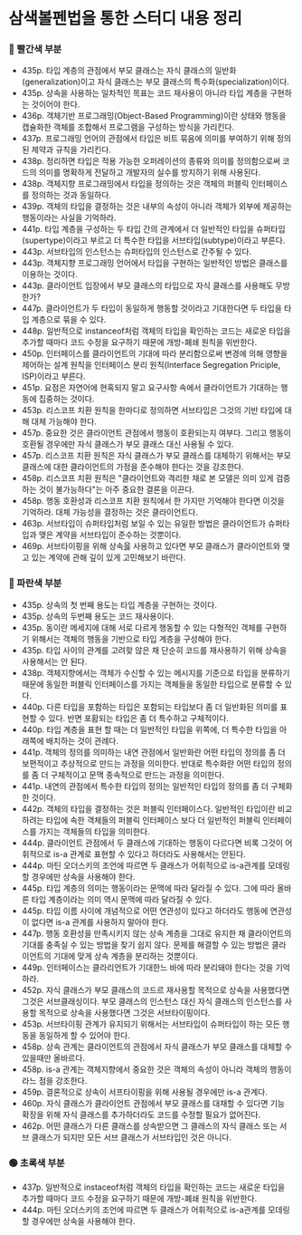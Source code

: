 # 삼색볼펜법을 통한 스터디 내용 정리

### 🔴 빨간색 부분

- 435p. 타입 계층의 관점에서 부모 클래스는 자식 클래스의 일반화(generalization)이고 자식 클래스는 부모 클래스의 특수화(specialization)이다.
- 435p. 상속을 사용하는 일차적인 목표는 코드 재사용이 아니라 타입 계층을 구현하는 것이어야 한다.
- 436p. 객체기반 프로그래밍(Object-Based Programming)이란 상태와 행동을 캡슐화한 객체를 조합해서 프로그램을 구성하는 방식을 가리킨다.
- 437p. 프로그래밍 언어의 관점에서 타입은 비트 묶음에 의미를 부여하기 위해 정의된 제약과 규칙을 가리킨다.
- 438p. 정리하면 타입은 적용 가능한 오퍼레이션의 종류와 의미를 정의함으로써 코드의 의미를 명확하게 전달하고 개발자의 실수를 방지하기 위해 사용된다.
- 438p. 객체지향 프로그래밍에서 타입을 정의하는 것은 객체의 퍼블릭 인터페이스를 정의하는 것과 동일하다.
- 439p. 객체의 타입을 결정하는 것은 내부의 속성이 아니라 객체가 외부에 제공하는 행동이라는 사실을 기억하라.
- 441p. 타입 계층을 구성하는 두 타입 간의 관계에서 더 일반적인 타입을 슈퍼타입(supertype)이라고 부르고 더 특수한 타입을 서브타입(subtype)이라고 부른다.
- 443p. 서브타입의 인스턴스는 슈퍼타입의 인스턴스로 간주될 수 있다.
- 443p. 객체지향 프로그래밍 언어에서 타입을 구현하는 일반적인 방법은 클래스를 이용하는 것이다.
- 443p. 클라이언트 입장에서 부모 클래스의 타입으로 자식 클래스를 사용해도 무방한가?
- 447p. 클라이언트가 두 타입이 동일하게 행동할 것이라고 기대한다면 두 타입을 타입 계층으로 묶을 수 있다.
- 448p. 일반적으로 instanceof처럼 객체의 타입을 확인하는 코드는 새로운 타입을 추가할 때마다 코드 수정을 요구하기 때문에 개방-폐쇄 원칙을 위반한다.
- 450p. 인터페이스를 클라이언트의 기대에 따라 분리함으로써 변경에 의해 영향을 제어하는 설계 원칙을 인터페이스 분리 원칙(Interface Segregation Priciple, ISP)이라고 부른다.
- 451p. 요점은 자연어에 현혹되지 말고 요구사항 속에서 클라이언트가 기대하는 행동에 집중하는 것이다.
- 453p. 리스코프 치환 원칙을 한마디로 정의하면 서브타입은 그것의 기반 타입에 대해 대체 가능해야 한다.
- 457p. 중요한 것은 클라이언트 관점에서 행동이 호환되는지 여부다. 그리고 행동이 호환될 경우에만 자식 클래스가 부모 클래스 대신 사용될 수 있다.
- 457p. 리스코프 치환 원칙은 자식 클래스가 부모 클래스를 대체하기 위해서는 부모 클래스에 대한 클라이언트의 가정을 준수해야 한다는 것을 강조한다.
- 458p. 리스코프 치환 원칙은 "클라이언트와 격리한 채로 본 모델은 의미 있게 검증하는 것이 불가능하다"는 아주 중요한 결론을 이끈다.
- 458p. 행동 호환성과 리스코프 치환 원칙에서 한 가지만 기억해야 한다면 이것을 기억하라. 대체 가능성을 결정하는 것은 클라이언트다.
- 463p. 서브타입이 슈퍼타입처럼 보일 수 있는 유일한 방법은 클라이언트가 슈퍼타입과 맺은 계약을 서브타입이 준수하는 것뿐이다.
- 469p. 서브타이핑을 위해 상속읋 사용하고 있다면 부모 클래스가 클라이언트와 맺고 있는 계약에 관해 깊이 있게 고민해보기 바란다.

### 🔵 파란색 부분

- 435p. 상속의 첫 번째 용도는 타입 계층을 구현하는 것이다.
- 435p. 상속의 두번째 용도는 코드 재사용이다.
- 435p. 동이란 메세지에 대해 서로 다르게 행동할 수 있는 다형적인 객체를 구현하기 위해서는 객체의 행동을 기반으로 타입 계층을 구성해야 한다.
- 435p. 타입 사이의 관계를 고려핮 않은 채 단순히 코드를 재사용하기 위해 상속을 사용해서는 안 된다.
- 438p. 객체지향에서는 객체가 수신할 수 있는 메시지를 기준으로 타입을 분류하기 때문에 동일한 퍼블릭 인터페이스를 가지는 객체들을 동일한 타입으로 분류할 수 있다.
- 440p. 다른 타입을 포함하는 타입은 포함되는 타입보다 좀 더 일반화된 의미를 표현할 수 있다. 반면 포홤되는 타입은 좀 더 특수하고 구체적이다.
- 440p. 타입 계층을 표현 할 때는 더 일반적인 타입을 위쪽에, 더 특수한 타입을 아래쪽에 배치하는 것이 관례다.
- 441p. 객체의 정의를 의미하는 내연 관점에서 일반화란 어떤 타입의 정의를 좀 더 보편적이고 추상적으로 만드는 과정을 의미한다. 반대로 특수화란 어떤 타입의 정의를 좀 더 구체적이고 문맥 종속적으로 만드는 과정을 의미한다.
- 441p. 내연의 관점에서 특수한 타입의 정의는 일반적인 타입의 정의를 좀 더 구체화한 것이다.
- 442p. 객체의 타입을 결정하는 것은 퍼블릭 인터페이스다. 일반적인 타입이란 비교하려는 타입에 속한 객체들의 퍼블릭 인터페이스 보다 더 일반적인 퍼블릭 인터페이스를 가지는 객체들의 타입을 의미한다.
- 444p. 클라이언트 관점에서 두 클래스에 기대하는 행동이 다르다면 비록 그것이 어휘적으로 is-a 관계로 표현할 수 있다고 하더라도 사용해서는 안된다.
- 444p. 마틴 오더스키의 조언에 따르면 두 클래스가 어휘적으로 is-a관계를 모데링할 경우에만 상속을 사용해야 한다.
- 445p. 타입 계층의 의미는 행동이라는 문맥에 따라 달라질 수 있다. 그에 따라 올바른 타입 계층이라는 의미 역시 문맥에 따라 달라질 수 있다.
- 445p. 타입 이름 사이에 개념적으로 어떤 연관성이 있다고 하더라도 행동에 연관성이 없다면 is-a 관계를 사용하지 말아야 한다.
- 447p. 행동 호환성을 만족시키지 않는 상속 계층을 그대로 유지한 채 클라이언트의 기대를 충족실 수 있는 방법을 찾기 쉽지 않다. 문제를 해결할 수 있는 방법은 클라이언트의 기대에 맞게 상속 계층을 분리하는 것뿐이다.
- 449p. 인터페이스는 클라리언트가 기대한느 바에 따라 분리돼야 한다는 것을 기억하라.
- 452p. 자식 클래스가 부모 클래스의 코드르 재사용할 목적으로 상속을 사용했다면 그것은 서브클래싱이다. 부모 클래스의 인스턴스 대신 자식 클래스의 인스턴스를 사용할 목적으로 상속을 사용했다면 그것은 서브타이핑이다.
- 453p. 서브타이핑 관계가 유지되기 위해서는 서브타입이 슈퍼타입이 하는 모든 행동을 동일하게 할 수 있어야 한다.
- 458p. 상속 관계는 클라이언트의 관점에서 자식 클래스가 부모 클래스를 대체할 수 있을때만 올바르다.
- 458p. is-a 관계는 객체지향에서 중요한 것은 객체의 속성이 아니라 객체의 행동이라느 점을 강조한다.
- 459p. 결론적으로 상속이 서프타이핑을 위해 사용될 경우에만 is-a 관계다.
- 460p. 자식 클래스가 클라이언트 관점에서 부모 클래스를 대채할 수 있다면 기능 확장을 위해 자식 클래스를 추가하더라도 코드를 수정할 필요가 없어진다.
- 462p. 어떤 클래스가 다른 클래스를 상속받으면 그 클래스의 자식 클래스 또는 서브 클래스가 되지만 모든 서브 클래스가 서브타입인 것은 아니다.

### 🟢 초록색 부분

- 437p. 일반적으로 instaceof처럼 객체의 타입을 확인하는 코드는 새로운 타입을 추가할 때마다 코드 수정을 요구하기 때문에 개방-폐쇄 원칙을 위반한다.
- 444p. 마틴 오더스키의 조언에 따르면 두 클래스가 어휘적으로 is-a관계를 모데링할 경우에만 상속을 사용해야 한다.
